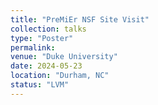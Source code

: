 ```yaml
---
title: "PreMiEr NSF Site Visit"
collection: talks
type: "Poster"
permalink: 
venue: "Duke University"
date: 2024-05-23
location: "Durham, NC"
status: "LVM"
---
```


